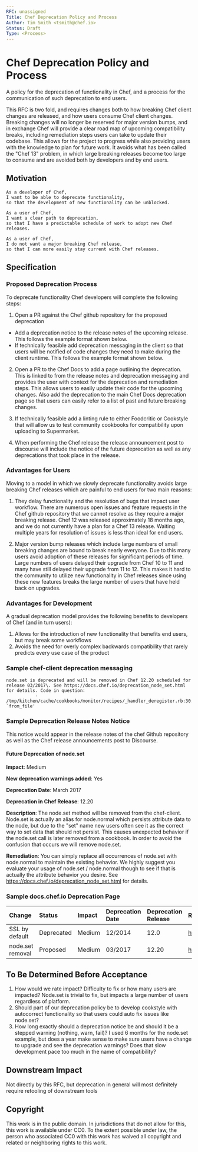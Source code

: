 ```yaml
---
RFC: unassigned
Title: Chef Deprecation Policy and Process
Author: Tim Smith <tsmith@chef.io>
Status: Draft
Type: <Process>
---
```


# Chef Deprecation Policy and Process

A policy for the deprecation of functionality in Chef, and a process for the communication of such deprecation to end users.

This RFC is two fold, and requires changes both to how breaking Chef client changes are released, and how users consume Chef client changes. Breaking changes will no longer be reserved for major version bumps, and in exchange Chef will provide a clear road map of upcoming compatibility breaks, including remediation steps users can take to update their codebase. This allows for the project to progress while also providing users with the knowledge to plan for future work. It avoids what has been called the "Chef 13" problem, in which large breaking releases become too large to consume and are avoided both by developers and by end users.

## Motivation

```
As a developer of Chef,
I want to be able to deprecate functionality,
so that the development of new functionality can be unblocked.

As a user of Chef,
I want a clear path to deprecation,
so that I have a predictable schedule of work to adopt new Chef releases.

As a user of Chef,
I do not want a major breaking Chef release,
so that I can more easily stay current with Chef releases.
```

## Specification

### Proposed Deprecation Process

To deprecate functionality Chef developers will complete the following steps:

1. Open a PR against the Chef github repository for the proposed deprecation

  - Add a deprecation notice to the release notes of the upcoming release. This follows the example format shown below.
  - If technically feasible add deprecation messaging in the client so that users will be notified of code changes they need to make during the client runtime. This follows the example format shown below.

2. Open a PR to the Chef Docs to add a page outlining the deprecation. This is linked to from the release notes and deprecation messaging and provides the user with context for the deprecation and remediation steps. This allows users to easily update their code for the upcoming changes. Also add the deprecation to the main Chef Docs deprecation page so that users can easily refer to a list of past and future breaking changes.

3. If technically feasible add a linting rule to either Foodcritic or Cookstyle that will allow us to test community cookbooks for compatibility upon uploading to Supermarket.

4. When performing the Chef release the release announcement post to discourse will include the notice of the future deprecation as well as any deprecations that took place in the release.

### Advantages for Users

Moving to a model in which we slowly deprecate functionality avoids large breaking Chef releases which are painful to end users for two main reasons:

1. They delay functionality and the resolution of bugs that impact user workflow. There are numerous open issues and feature requests in the Chef github repository that we cannot resolve as they require a major breaking release. Chef 12 was released approximately 18 months ago, and we do not currently have a plan for a Chef 13 release. Waiting multiple years for resolution of issues is less than ideal for end users.

2. Major version bump releases which include large numbers of small breaking changes are bound to break nearly everyone. Due to this many users avoid adoption of these releases for significant periods of time. Large numbers of users delayed their upgrade from Chef 10 to 11 and many have still delayed their upgrade from 11 to 12\. This makes it hard to the community to utilize new functionality in Chef releases since using these new features breaks the large number of users that have held back on upgrades.

### Advantages for Development

A gradual deprecation model provides the following benefits to developers of Chef (and in turn users):

1. Allows for the introduction of new functionality that benefits end users, but may break some workflows
2. Avoids the need for overly complex backwards compatibility that rarely predicts every use case of the product

### Sample chef-client deprecation messaging

```
node.set is deprecated and will be removed in Chef 12.20 scheduled for release 03/2017\. See https://docs.chef.io/deprecation_node_set.html for details. Code in question:
           - /tmp/kitchen/cache/cookbooks/monitor/recipes/_handler_deregister.rb:30:in `from_file'
```

### Sample Deprecation Release Notes Notice

This notice would appear in the release notes of the chef Github repository as well as the Chef release announcements post to Discourse.

#### Future Deprecation of node.set

**Impact**: Medium

**New deprecation warnings added**: Yes

**Deprecation Date**: March 2017

**Deprecation in Chef Release**: 12.20

**Description**: The node.set method will be removed from the chef-client. Node.set is actually an alias for node.normal which persists attribute data to the node, but due to the "set" name new users often see it as the correct way to set data that should not persist. This causes unexpected behavior if the node.set call is later removed from a cookbook. In order to avoid the confusion that occurs we will remove node.set.

**Remediation**: You can simply replace all occurrences of node.set with node.normal to maintain the existing behavior. We highly suggest you evaluate your usage of node.set / node.normal though to see if that is actually the attribute behavior you desire. See <https://docs.chef.io/deprecation_node_set.html> for details.

### Sample docs.chef.io Deprecation Page

Change           | Status     | Impact | Deprecation Date | Deprecation Release | Remediation Page
:--------------- | :--------- | :----- | :--------------- | :------------------ | :-----------------------------------------------------
SSL by default   | Deprecated | Medium | 12/2014          | 12.0                | <https://docs.chef.io/deprecation_ssl_by_default.html>
node.set removal | Proposed   | Medium | 03/2017          | 12.20               | <https://docs.chef.io/deprecation_node_set.html>

## To Be Determined Before Acceptance

1. How would we rate impact? Difficulty to fix or how many users are impacted? Node.set is trivial to fix, but impacts a large number of users regardless of platform.
2. Should part of our deprecation policy be to develop cookstyle with autocorrect functionality so that users could auto fix issues like node.set?
3. How long exactly should a deprecation notice be and should it be a stepped warning (nothing, warn, fail)? I used 6 months for the node.set example, but does a year make sense to make sure users have a change to upgrade and see the deprecation warnings? Does that slow development pace too much in the name of compatibility?

## Downstream Impact

Not directly by this RFC, but deprecation in general will most definitely require retooling of downstream tools

## Copyright

This work is in the public domain. In jurisdictions that do not allow for this, this work is available under CC0\. To the extent possible under law, the person who associated CC0 with this work has waived all copyright and related or neighboring rights to this work.
